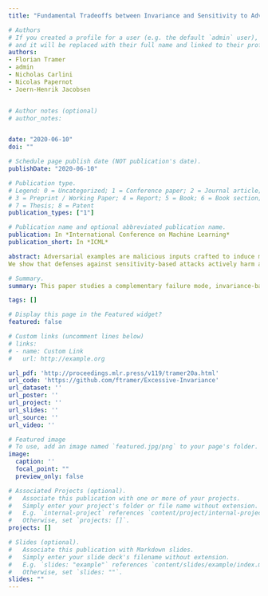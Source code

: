 ```yaml
---
title: "Fundamental Tradeoffs between Invariance and Sensitivity to Adversarial Perturbations"

# Authors
# If you created a profile for a user (e.g. the default `admin` user), write the username (folder name) here 
# and it will be replaced with their full name and linked to their profile.
authors:
- Florian Tramer
- admin
- Nicholas Carlini
- Nicolas Papernot
- Joern-Henrik Jacobsen


# Author notes (optional)
# author_notes:


date: "2020-06-10"
doi: ""

# Schedule page publish date (NOT publication's date).
publishDate: "2020-06-10"

# Publication type.
# Legend: 0 = Uncategorized; 1 = Conference paper; 2 = Journal article;
# 3 = Preprint / Working Paper; 4 = Report; 5 = Book; 6 = Book section;
# 7 = Thesis; 8 = Patent
publication_types: ["1"]

# Publication name and optional abbreviated publication name.
publication: In *International Conference on Machine Learning*
publication_short: In *ICML*

abstract: Adversarial examples are malicious inputs crafted to induce misclassification. Commonly studied sensitivity-based adversarial examples introduce semantically-small changes to an input that result in a different model prediction. This paper studies a complementary failure mode, invariance-based adversarial examples, that introduce minimal semantic changes that modify an input's true label yet preserve the model's prediction. We demonstrate fundamental tradeoffs between these two types of adversarial examples.
We show that defenses against sensitivity-based attacks actively harm a model's accuracy on invariance-based attacks, and that new approaches are needed to resist both attack types. In particular, we break state-of-the-art adversarially-trained and certifiably-robust models by generating small perturbations that the models are (provably) robust to, yet that change an input's class according to human labelers. Finally, we formally show that the existence of excessively invariant classifiers arises from the presence of overly-robust predictive features in standard datasets. 

# Summary. 
summary: This paper studies a complementary failure mode, invariance-based adversarial examples, that introduce minimal semantic changes that modify an input's true label yet preserve the model's prediction.

tags: []

# Display this page in the Featured widget?
featured: false

# Custom links (uncomment lines below)
# links:
# - name: Custom Link
#   url: http://example.org

url_pdf: 'http://proceedings.mlr.press/v119/tramer20a.html'
url_code: 'https://github.com/ftramer/Excessive-Invariance'
url_dataset: ''
url_poster: ''
url_project: ''
url_slides: ''
url_source: ''
url_video: ''

# Featured image
# To use, add an image named `featured.jpg/png` to your page's folder. 
image:
  caption: ''
  focal_point: ""
  preview_only: false

# Associated Projects (optional).
#   Associate this publication with one or more of your projects.
#   Simply enter your project's folder or file name without extension.
#   E.g. `internal-project` references `content/project/internal-project/index.md`.
#   Otherwise, set `projects: []`.
projects: []

# Slides (optional).
#   Associate this publication with Markdown slides.
#   Simply enter your slide deck's filename without extension.
#   E.g. `slides: "example"` references `content/slides/example/index.md`.
#   Otherwise, set `slides: ""`.
slides: ""
---
```



